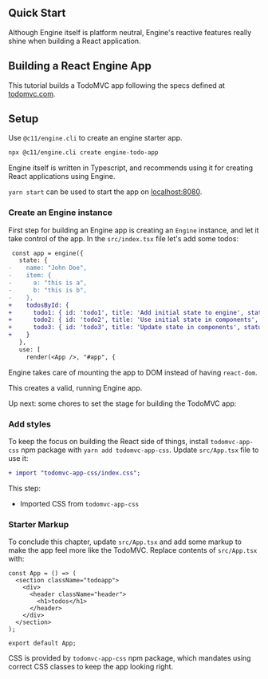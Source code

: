 ## Quick Start

Although Engine itself is platform neutral, Engine's reactive features really
shine when building a React application.

## Building a React Engine App

This tutorial builds a TodoMVC app following the specs defined at
[todomvc.com](http://todomvc.com/).

## Setup

Use `@c11/engine.cli` to create an engine starter app.

```sh
npx @c11/engine.cli create engine-todo-app
```

Engine itself is written in Typescript, and recommends using it for creating
React applications using Engine.

`yarn start` can be used to start the app on
[localhost:8080](http://localhost:8080).

### Create an Engine instance

First step for building an Engine app is creating an `Engine` instance, and let
it take control of the app. In the `src/index.tsx` file let's add some todos:

```diff
 const app = engine({
   state: {
-    name: "John Doe",
-    item: {
-      a: "this is a",
-      b: "this is b",
-    },
+    todosById: {
+      todo1: { id: 'todo1', title: 'Add initial state to engine', status: "pending", mode: "viewing" },
+      todo2: { id: 'todo2', title: 'Use initial state in components', status: "done", mode: "viewing" },
+      todo3: { id: 'todo3', title: 'Update state in components', status: "pending", mode: "editing" }
+    }
   },
   use: [
     render(<App />, "#app", {
```

Engine takes care of mounting the app to DOM instead of having `react-dom`.

This creates a valid, running Engine app.

Up next: some chores to set the stage for building the TodoMVC app:

### Add styles

To keep the focus on building the React side of things, install
`todomvc-app-css` npm package with `yarn add todomvc-app-css`. Update
`src/App.tsx` file to use it:

```diff
+ import "todomvc-app-css/index.css";
```

This step:

- Imported CSS from `todomvc-app-css`

### Starter Markup

To conclude this chapter, update `src/App.tsx` and add some markup to make the
app feel more like the TodoMVC. Replace contents of `src/App.tsx` with:

```tsx
const App = () => (
  <section className="todoapp">
    <div>
      <header className="header">
        <h1>todos</h1>
      </header>
    </div>
  </section>
);

export default App;
```

CSS is provided by `todomvc-app-css` npm package, which mandates using correct
CSS classes to keep the app looking right.
